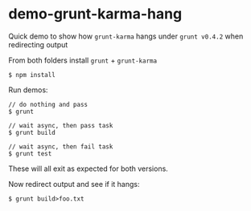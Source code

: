 # demo-grunt-karma-hang

Quick demo to show how `grunt-karma` hangs under `grunt v0.4.2` when redirecting output

From both folders install `grunt` + `grunt-karma`

    $ npm install
    
Run demos:

    // do nothing and pass
    $ grunt

    // wait async, then pass task
    $ grunt build
    
    // wait async, then fail task
    $ grunt test

These will all exit as expected for both versions.

Now redirect output and see if it hangs:

	$ grunt build>foo.txt


